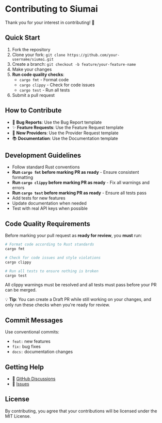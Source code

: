 # Contributing to Siumai

Thank you for your interest in contributing! 🎉

## Quick Start

1. Fork the repository
2. Clone your fork: `git clone https://github.com/your-username/siumai.git`
3. Create a branch: `git checkout -b feature/your-feature-name`
4. Make your changes
5. **Run code quality checks**:
   - `cargo fmt` - Format code
   - `cargo clippy` - Check for code issues
   - `cargo test` - Run all tests
6. Submit a pull request

## How to Contribute

- 🐛 **Bug Reports**: Use the Bug Report template
- ✨ **Feature Requests**: Use the Feature Request template
- 🤖 **New Providers**: Use the Provider Request template
- 📚 **Documentation**: Use the Documentation template

## Development Guidelines

- Follow standard Rust conventions
- **Run `cargo fmt` before marking PR as ready** - Ensure consistent formatting
- **Run `cargo clippy` before marking PR as ready** - Fix all warnings and errors
- **Run `cargo test` before marking PR as ready** - Ensure all tests pass
- Add tests for new features
- Update documentation when needed
- Test with real API keys when possible

## Code Quality Requirements

Before marking your pull request as **ready for review**, you **must** run:

```bash
# Format code according to Rust standards
cargo fmt

# Check for code issues and style violations
cargo clippy

# Run all tests to ensure nothing is broken
cargo test
```

All clippy warnings must be resolved and all tests must pass before your PR can be merged.

💡 **Tip**: You can create a Draft PR while still working on your changes, and only run these checks when you're ready for review.

## Commit Messages

Use conventional commits:

- `feat:` new features
- `fix:` bug fixes
- `docs:` documentation changes

## Getting Help

- 💬 [GitHub Discussions](https://github.com/YumchaLabs/siumai/discussions)
- 🐛 [Issues](https://github.com/YumchaLabs/siumai/issues)

## License

By contributing, you agree that your contributions will be licensed under the MIT License.
